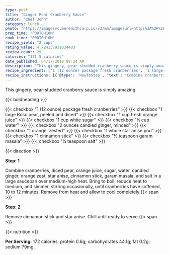 ```yaml
---
type: post
title: "Ginger Pear Cranberry Sauce"
author: "Chef John"
category: lunch
photo: "https://imagesvc.meredithcorp.io/v3/mm/image?url=https%3A%2F%2Fimages.media-allrecipes.com%2Fuserphotos%2F4006999.jpg"
prep_time: "P0DT0H10M"
cook_time: "P0DT0H10M"
recipe_yield: "2 cups"
rating_value: 4.724137931034483
review_count: 29
calories: "171.5 calories"
date_published: 04/17/2018 09:24 AM
description: "This gingery, pear-studded cranberry sauce is simply amazing."
recipe_ingredient: ['1 (12 ounce) package fresh cranberries', '1 large Bosc pear, peeled and diced', '1 cup fresh orange juice', '1 cup white sugar', '¼ cup water', '2 ounces candied ginger, minced', '1 orange, zested', '1 whole star anise pod', '1 cinnamon stick', '½ teaspoon garam masala', '¼ teaspoon salt']
recipe_instructions: [{'@type': 'HowToStep', 'text': 'Combine cranberries, diced pear, orange juice, sugar, water, candied ginger, orange zest, star anise, cinnamon stick, garam masala, and salt in a large saucepan over medium-high heat. Bring to boil, reduce heat to medium, and simmer, stirring occasionally, until cranberries have softened, 10 to 12 minutes. Remove from heat and allow to cool completely.\n'}, {'@type': 'HowToStep', 'text': 'Remove cinnamon stick and star anise. Chill until ready to serve.\n'}]
---
```


This gingery, pear-studded cranberry sauce is simply amazing. 

{{< boldheading >}}

{{< checkbox "1 (12 ounce) package fresh cranberries" >}}
{{< checkbox "1 large Bosc pear, peeled and diced" >}}
{{< checkbox "1 cup fresh orange juice" >}}
{{< checkbox "1 cup white sugar" >}}
{{< checkbox "¼ cup water" >}}
{{< checkbox "2 ounces candied ginger, minced" >}}
{{< checkbox "1  orange, zested" >}}
{{< checkbox "1  whole star anise pod" >}}
{{< checkbox "1  cinnamon stick" >}}
{{< checkbox "½ teaspoon garam masala" >}}
{{< checkbox "¼ teaspoon salt" >}}


{{< direction >}}

**Step: 1**

Combine cranberries, diced pear, orange juice, sugar, water, candied ginger, orange zest, star anise, cinnamon stick, garam masala, and salt in a large saucepan over medium-high heat. Bring to boil, reduce heat to medium, and simmer, stirring occasionally, until cranberries have softened, 10 to 12 minutes. Remove from heat and allow to cool completely.{{< span >}}

**Step: 2**

Remove cinnamon stick and star anise. Chill until ready to serve.{{< span >}}

{{< nutrition >}}

**Per Serving:** 172 calories; protein 0.6g; carbohydrates 44.1g; fat 0.2g; sodium 79mg.